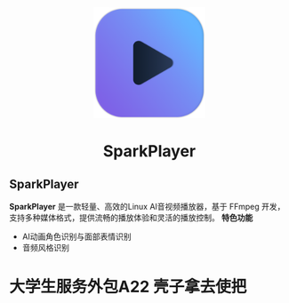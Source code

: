 <div align="center"> <img src="https://github.com/XiaoJiang0208/SparkPlayer/blob/main/images/icon.png" alt="SparkPlayer Logo" width="200"/> </div>
<div align="center"> <h1>SparkPlayer</h1> </div>

## SparkPlayer
**SparkPlayer** 是一款轻量、高效的Linux AI音视频播放器，基于 FFmpeg 开发，支持多种媒体格式，提供流畅的播放体验和灵活的播放控制。
**特色功能**
- AI动画角色识别与面部表情识别
- 音频风格识别

# 大学生服务外包A22 壳子拿去使把
